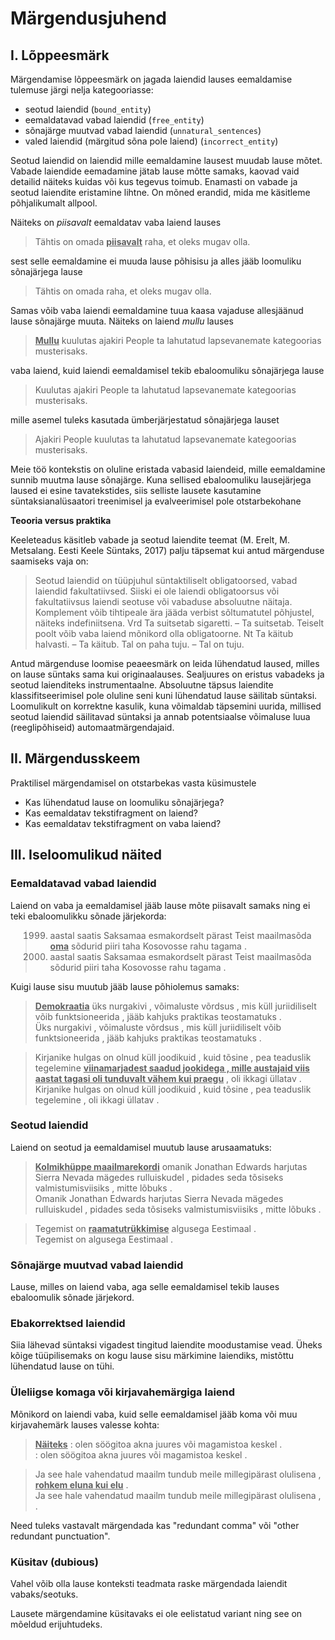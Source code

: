 # Märgendusjuhend

## I. Lõppeesmärk 
Märgendamise lõppeesmärk on jagada laiendid lauses eemaldamise tulemuse järgi nelja kategooriasse: 

* seotud laiendid (`bound_entity`)
* eemaldatavad vabad laiendid (`free_entity`)
* sõnajärge muutvad vabad laiendid (`unnatural_sentences`) 
* valed laiendid (märgitud sõna pole laiend) (`incorrect_entity`)

Seotud laiendid on laiendid mille eemaldamine lausest muudab lause mõtet. 
Vabade laiendide eemadamine jätab lause mõtte samaks, kaovad vaid detailid näiteks kuidas või kus tegevus toimub. 
Enamasti on vabade ja seotud laiendite eristamine lihtne. On mõned erandid, mida me käsitleme põhjalikumalt allpool.

Näiteks on _piisavalt_ eemaldatav vaba laiend lauses

> Tähtis on omada <u>**piisavalt**</u> raha, et oleks mugav olla.

sest selle eemaldamine ei muuda lause põhisisu ja alles jääb loomuliku sõnajärjega lause

> Tähtis on omada raha, et oleks mugav olla.

Samas võib vaba laiendi eemaldamine tuua kaasa vajaduse allesjäänud lause sõnajärge muuta. Näiteks on laiend _mullu_ lauses 

> <u>**Mullu**</u> kuulutas ajakiri People ta lahutatud lapsevanemate kategoorias musterisaks.

vaba laiend, kuid laiendi eemaldamisel tekib ebaloomuliku sõnajärjega lause  

> Kuulutas ajakiri People ta lahutatud lapsevanemate kategoorias musterisaks.

mille asemel tuleks kasutada ümberjärjestatud sõnajärjega lauset

> Ajakiri People kuulutas ta lahutatud lapsevanemate kategoorias musterisaks.

Meie töö kontekstis on oluline eristada vabasid laiendeid, mille eemaldamine sunnib muutma lause sõnajärge. 
Kuna sellised ebaloomuliku lausejärjega laused ei esine tavatekstides, siis selliste lausete kasutamine süntaksianalüsaatori treenimisel ja evalveerimisel pole otstarbekohane

**Teooria versus praktika**

Keeleteadus käsitleb vabade ja seotud laiendite teemat (M. Erelt, M. Metsalang. Eesti Keele Süntaks, 2017) palju täpsemat kui antud märgenduse saamiseks vaja on: 
> Seotud laiendid on tüüpjuhul süntaktiliselt obligatoorsed, vabad
laiendid fakultatiivsed. Siiski ei ole laiendi obligatoorsus või fakultatiivsus laiendi seotuse või vabaduse absoluutne näitaja. Komplement võib tihtipeale ära jääda verbist sõltumatutel põhjustel, näiteks indefiniitsena. Vrd Ta suitsetab sigaretti. – Ta suitsetab.
Teiselt poolt võib vaba laiend mõnikord olla obligatoorne. Nt
Ta käitub halvasti. – Ta käitub. Tal on paha tuju. – Tal on tuju.

Antud märgenduse loomise peaeesmärk on leida lühendatud laused, milles on lause süntaks sama kui originaalauses. Sealjuures on eristus vabadeks ja seotud laienditeks instrumentaalne. Absoluutne täpsus laiendite klassifitseerimisel pole oluline seni kuni lühendatud lause säilitab süntaksi. Loomulikult on korrektne kasulik, kuna võimaldab täpsemini uurida, millised seotud laiendid säilitavad süntaksi ja annab potentsiaalse võimaluse luua (reeglipõhiseid) automaatmärgendajaid. 


## II. Märgendusskeem

Praktilisel märgendamisel on otstarbekas vasta küsimustele

* Kas lühendatud lause on loomuliku sõnajärjega?
* Kas eemaldatav tekstifragment on laiend?
* Kas eemaldatav tekstifragment on vaba laiend?


## III. Iseloomulikud näited

### Eemaldatavad vabad laiendid

Laiend on vaba ja eemaldamisel jääb lause mõte piisavalt samaks ning ei teki ebaloomulikku sõnade järjekorda: 

> 1999. aastal saatis Saksamaa esmakordselt pärast Teist maailmasõda <u>**oma**</u> sõdurid piiri taha Kosovosse rahu tagama . <br/>
> 1999. aastal saatis Saksamaa esmakordselt pärast Teist maailmasõda sõdurid piiri taha Kosovosse rahu tagama .


Kuigi lause sisu muutub jääb lause põhiolemus samaks:

>  <u>**Demokraatia**</u> üks nurgakivi , võimaluste võrdsus , mis küll juriidiliselt võib funktsioneerida , jääb kahjuks praktikas teostamatuks . <br/>
> Üks nurgakivi , võimaluste võrdsus , mis küll juriidiliselt võib funktsioneerida , jääb kahjuks praktikas teostamatuks .

> Kirjanike hulgas on olnud küll joodikuid , kuid tõsine , pea teaduslik tegelemine <u>**viinamarjadest saadud jookidega , mille austajaid viis aastat tagasi oli tunduvalt vähem kui praegu**</u> , oli ikkagi üllatav . <br/>
> Kirjanike hulgas on olnud küll joodikuid , kuid tõsine , pea teaduslik tegelemine , oli ikkagi üllatav . 


### Seotud laiendid

Laiend on seotud ja eemaldamisel muutub lause arusaamatuks:

> <u>**Kolmikhüppe maailmarekordi**</u> omanik Jonathan Edwards harjutas Sierra Nevada mägedes rulluiskudel , pidades seda tõsiseks valmistumisviisiks , mitte lõbuks . <br/>
> Omanik Jonathan Edwards harjutas Sierra Nevada mägedes rulluiskudel , pidades seda tõsiseks valmistumisviisiks , mitte lõbuks . 

> Tegemist on <u>**raamatutrükkimise**</u> algusega Eestimaal .<br/>
> Tegemist on algusega Eestimaal .


### Sõnajärge muutvad vabad laiendid 

Lause, milles on laiend vaba, aga selle eemaldamisel tekib lauses ebaloomulik sõnade järjekord.


### Ebakorrektsed laiendid

Siia lähevad süntaksi vigadest tingitud laiendite moodustamise vead. 
Üheks kõige tüüpilisemaks on kogu lause sisu märkimine laiendiks, mistõttu lühendatud lause on tühi.



### Üleliigse komaga või kirjavahemärgiga laiend

Mõnikord on laiendi vaba, kuid selle eemaldamisel jääb koma või muu kirjavahemärk lauses valesse kohta:

><u>**Näiteks**</u> : olen söögitoa akna juures või magamistoa keskel . <br/>
>: olen söögitoa akna juures või magamistoa keskel .

>Ja see hale vahendatud maailm tundub meile millegipärast olulisena , <u>**rohkem eluna kui elu**</u> . <br/>
>Ja see hale vahendatud maailm tundub meile millegipärast olulisena , .

Need tuleks vastavalt märgendada kas "redundant comma" või "other redundant punctuation".


### Küsitav (dubious)

Vahel võib olla lause konteksti teadmata raske märgendada laiendit vabaks/seotuks. 

Lausete märgendamine küsitavaks ei ole eelistatud variant ning see on mõeldud erijuhtudeks.

